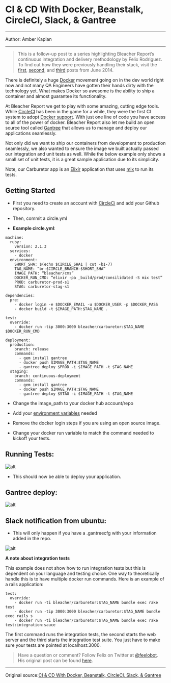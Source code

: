 # CI & CD With Docker, Beanstalk, CircleCI, Slack, & Gantree


---

Author: Amber Kaplan

---

> This is a follow-up post to a series highlighting Bleacher Report’s continuous integration and delivery methodology by Felix Rodriguez. To find out how they were previously handling their stack, visit the [first](http://sauceio.com/index.php/2014/06/continuous-delivery-through-elastic-beanstalk/), [second](http://sauceio.com/index.php/2014/06/bleacher-reports-continuous-integration-delivery-methodology-creating-an-integration-testing-server/), and [third](http://sauceio.com/index.php/2014/06/bleacher-reports-continuous-integration-delivery-methodology-test-analytics/) posts from June 2014. 

There is definitely a huge [Docker](https://www.docker.com/) movement going on in the dev world right now and not many QA Engineers have gotten their hands dirty with the technology yet. What makes Docker so awesome is the ability to ship a container and almost guarantee its functionality.

At Bleacher Report we get to play with some amazing, cutting edge tools. While [CircleCI](https://circleci.com/) has been in the game for a while, they were the first CI system to adopt [Docker support](https://circleci.com/integrations/docker). With just one line of code you have access to all of the power of docker. Bleacher Report also let me build an open source tool called [Gantree](https://github.com/feelobot/gantree) that allows us to manage and deploy our applications seamlessly.

Not only did we want to ship our containers from development to production seamlessly, we also wanted to ensure the image we built actually passed our integration and unit tests as well. While the below example only shows a small set of unit tests, it is a great sample application due to its simplicity.

Note, our Carburetor app is an [Elixir](http://elixir-lang.org/) application that uses [mix](http://elixir-lang.org/docs/master/mix/) to run its tests.

## Getting Started

- First you need to create an account with [CircleCi](https://circleci.com/) and add your Github repository.

- Then, commit a circle.yml

- **Example circle.yml**:

```
machine:
  ruby:
    version: 2.1.3
  services:
    - docker
  environment:
    SHORT_SHA: $(echo $CIRCLE_SHA1 | cut -b1-7)
    TAG_NAME: “br-$CIRCLE_BRANCH-$SHORT_SHA”
    IMAGE_PATH: “bleacher/cms”
    DOCKER_RUN_CMD: “elixir -pa _build/prod/consilidated -S mix test”
    PROD: carburetor-prod-s1
    STAG: carburetor-stag-s1
 
dependencies:
  pre:
    - docker login -e $DOCKER_EMAIL -u $DOCKER_USER -p $DOCKER_PASS
    - docker build -t $IMAGE_PATH:$TAG_NAME .
 
test:
  override:
    - docker run -tip 3000:3000 bleacher/carburetor:$TAG_NAME $DOCKER_RUN_CMD
 
deployment:
  production:
    branch: release
    commands:
      - gem install gantree
      - docker push $IMAGE_PATH:$TAG_NAME
      - gantree deploy $PROD -i $IMAGE_PATH -t $TAG_NAME
  staging:
    branch: continuous-deployment
    commands:
      - gem install gantree
      - docker push $IMAGE_PATH:$TAG_NAME
      - gantree deploy $STAG -i $IMAGE_PATH -t $TAG_NAME
```

- Change the image_path to your docker hub account/repo

- Add your [environment variables](https://circleci.com/docs/environment-variables) needed

- Remove the docker login steps if you are using an open source image.

- Change your docker run variable to match the command needed to kickoff your tests.

## Running Tests:

![alt](http://resource.docker.cn/running-tests.png)

- This should now be able to deploy your application.

## Gantree deploy:

![alt](http://resource.docker.cn/deploy1-600-487.png)

## Slack notification from ubuntu:

- This will only happen if you have a .gantreecfg with your information added in the repo.

![alt](http://resource.docker.cn/slack-600-542.png)

**A note about integration tests**

This example does not show how to run integration tests but this is dependent on your language and testing choice. One way to theoretically handle this is to have multiple docker run commands. Here is an example of a rails application:

```
test:
  override:
    - docker run -ti bleacher/carburetor:$TAG_NAME bundle exec rake test
    - docker run -tip 3000:3000 bleacher/carburetor:$TAG_NAME bundle exec rails s
    - docker run -ti bleacher/carburetor:$TAG_NAME bundle exec rake test:integration:sauce
```

The first command runs the integration tests, the second starts the web server and the third starts the integration test suite. You just have to make sure your tests are pointed at localhost:3000.

> Have a question or comment? Follow Felix on Twitter at [@feelobot](https://twitter.com/feelobot). His original post can be found [here](http://www.feelobot.com/ci/).

---

Original source:[CI & CD With Docker, Beanstalk, CircleCI, Slack, & Gantree](http://sauceio.com/index.php/2014/12/ci-cd-with-docker-beanstalk-circleci-slack-gantree/)